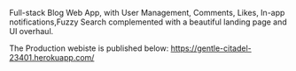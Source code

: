 Full-stack Blog Web App, with User Management, Comments, Likes, In-app notifications,Fuzzy Search complemented with a beautiful landing page and UI overhaul.

The Production webiste is published below:
https://gentle-citadel-23401.herokuapp.com/
